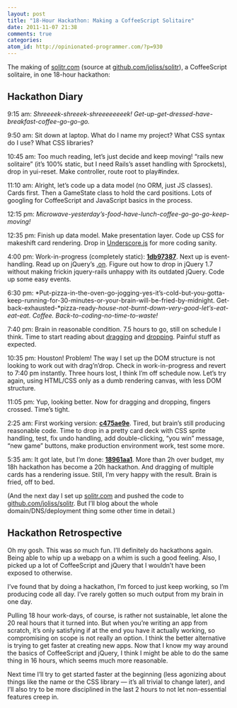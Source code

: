 ```yaml
---
layout: post
title: "18-Hour Hackathon: Making a CoffeeScript Solitaire"
date: 2011-11-07 21:38
comments: true
categories:
atom_id: http://opinionated-programmer.com/?p=930
---
```


The making of [solitr.com][] (source at [github.com/joliss/solitr][]), a
CoffeeScript solitaire, in one 18-hour hackathon:

## Hackathon Diary

9:15 am: *Shreeeek-shreeek-shreeeeeeeek!*
*Get-up-get-dressed-have-breakfast-coffee-go-go-go.*

9:50 am: Sit down at laptop. What do I name my project? What CSS syntax
do I use? What CSS libraries?

10:45 am: Too much reading, let’s just decide and keep moving! “rails
new solitaire” (it’s 100% static, but I need Rails’s asset handling with
Sprockets), drop in yui-reset. Make controller, route root to
play\#index.

11:10 am: Alright, let’s code up a data model (no ORM, just JS classes).
Cards first. Then a GameState class to hold the card positions. Lots of
googling for CoffeeScript and JavaScript basics in the process.

12:15 pm:
*Microwave-yesterday’s-food-have-lunch-coffee-go-go-go-keep-moving!*

12:35 pm: Finish up data model. Make presentation layer. Code up CSS for
makeshift card rendering. Drop in [Underscore.js][] for more coding
sanity.

4:00 pm: Work-in-progress (completely static): **[1db97387][]**. Next up
is event-handling. Read up on jQuery’s [.on][]. Figure out how to drop
in jQuery 1.7 without making frickin jquery-rails unhappy with its
outdated jQuery. Code up some easy events.

6:30 pm:
*Put-pizza-in-the-oven-go-jogging-yes-it’s-cold-but-you-gotta-keep-running-for-30-minutes-or-your-brain-will-be-fried-by-midnight.
Get-back-exhausted-*pizza-ready-*house-not-burnt-down-very-good-let’s-eat-eat-eat.
Coffee. Back-to-coding-no-time-to-waste!*

7:40 pm: Brain in reasonable condition. 7.5 hours to go, still on
schedule I think. Time to start reading about [dragging][] and
[dropping][]. Painful stuff as expected.

10:35 pm: Houston! Problem! The way I set up the DOM structure is not
looking to work out with drag’n’drop. Check in work-in-progress and
revert to 7:40 pm instantly. Three hours lost, I think I’m off schedule
now. Let’s try again, using HTML/CSS only as a dumb rendering canvas,
with less DOM structure.

11:05 pm: Yup, looking better. Now for dragging and dropping, fingers
crossed. Time’s tight.

2:25 am: First working version: **[c475ae9e][]**. Tired, but brain’s
still producing reasonable code. Time to drop in a pretty card deck with
CSS sprite handling, test, fix undo handling, add double-clicking, “you
win” message, “new game” buttons, make production environment work, test
some more.

5:35 am: It got late, but I’m done: **[18961aa1][]**. More than 2h over
budget, my 18h hackathon has become a 20h hackathon. And dragging of
multiple cards has a rendering issue. Still, I’m very happy with the
result. Brain is fried, off to bed.

(And the next day I set up [solitr.com][] and pushed the code to
[github.com/joliss/solitr][]. But I’ll blog about the whole
domain/DNS/deployment thing some other time in detail.)

## Hackathon Retrospective

Oh my gosh. This was *so* much fun. I’ll definitely do hackathons again.
Being able to whip up a webapp on a whim is such a good feeling. Also, I
picked up a lot of CoffeeScript and jQuery that I wouldn’t have been
exposed to otherwise.

I’ve found that by doing a hackathon, I’m forced to just keep working,
so I’m producing code all day. I’ve rarely gotten so much output from my
brain in one day.

Pulling 18 hour work-days, of course, is rather not sustainable, let alone the
20 real hours that it turned into. But when you’re writing an app from scratch,
it’s only satisfying if at the end you have it actually working, so
compromising on scope is not really an option. I think the better alternative
is trying to get faster at creating new apps. Now that I know my way around the
basics of CoffeeScript and jQuery, I think I might be able to do the same thing
in 16 hours, which seems much more reasonable.

Next time I’ll try to get started faster at the beginning (less agonizing about
things like the name or the CSS library — it’s all trivial to change later),
and I’ll also try to be more disciplined in the last 2 hours to not let
non-essential features creep in.

  [solitr.com]: http://www.solitr.com/
  [github.com/joliss/solitr]: https://github.com/joliss/solitr
  [Underscore.js]: http://documentcloud.github.com/underscore/
  [1db97387]: http://demo.solitr.com/1db973871d8bf7e3c0ddbab2950543df5b1ca296/
  [.on]: http://api.jquery.com/on/
  [dragging]: http://jqueryui.com/demos/draggable/
  [dropping]: http://jqueryui.com/demos/droppable/
  [c475ae9e]: http://demo.solitr.com/c475ae9e78f8f75ed64a06df19cc53b9ff473647/
  [18961aa1]: http://demo.solitr.com/18961aa1cf7be72176c5ba1ad4d3174fbca49eff/


